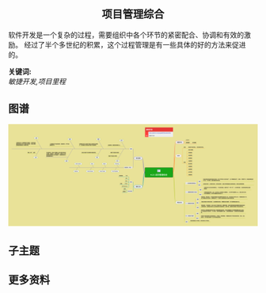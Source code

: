 <h2 align="center">项目管理综合</h2>
<p>
软件开发是一个复杂的过程，需要组织中各个环节的紧密配合、协调和有效的激励。
经过了半个多世纪的积累，这个过程管理是有一些具体的好的方法来促进的。
</p>

**关键词:**<br/> 
*敏捷开发,项目里程*

## 图谱
![图片加载中...](../exports/4.2.1.项目管理综合.png?raw=true)

## 子主题

## 更多资料
